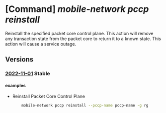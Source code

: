 # [Command] _mobile-network pccp reinstall_

Reinstall the specified packet core control plane. This action will remove any transaction state from the packet core to return it to a known state. This action will cause a service outage.

## Versions

### [2022-11-01](/Resources/mgmt-plane/L3N1YnNjcmlwdGlvbnMve30vcmVzb3VyY2Vncm91cHMve30vcHJvdmlkZXJzL21pY3Jvc29mdC5tb2JpbGVuZXR3b3JrL3BhY2tldGNvcmVjb250cm9scGxhbmVzL3t9L3JlaW5zdGFsbA==/2022-11-01.xml) **Stable**

<!-- mgmt-plane /subscriptions/{}/resourcegroups/{}/providers/microsoft.mobilenetwork/packetcorecontrolplanes/{}/reinstall 2022-11-01 -->

#### examples

- Reinstall Packet Core Control Plane
    ```bash
        mobile-network pccp reinstall --pccp-name pccp-name -g rg
    ```
